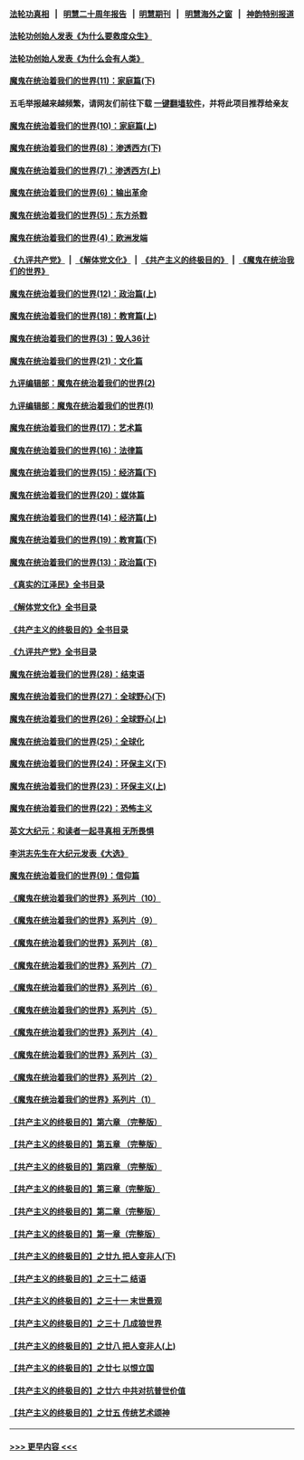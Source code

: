 #### [法轮功真相](https://github.com/gfw-breaker/truth/blob/master/README.md?t=0) &nbsp;&nbsp;|&nbsp;&nbsp; [明慧二十周年报告](https://github.com/gfw-breaker/mh-reports/blob/master/README.md?t=0) &nbsp;&nbsp;|&nbsp;&nbsp;[明慧期刊](https://github.com/gfw-breaker/mh-qikan) &nbsp;&nbsp;|&nbsp;&nbsp; [明慧海外之窗](https://github.com/gfw-breaker/mh-news/blob/master/README.md?t=0) &nbsp;&nbsp;|&nbsp;&nbsp; [神韵特别报道](https://github.com/gfw-breaker/mh-news/blob/master/shenyun.md?t=0)
#### [法轮功创始人发表《为什么要救度众生》](../pages/nsc422/n13975246.md?t=05101243) 
#### [法轮功创始人发表《为什么会有人类》](../pages/nsc422/n13912117.md?t=05101243) 
#### [魔鬼在统治着我们的世界(11)：家庭篇(下)](../pages/nsc422/n10440961.md?t=05101243) 
#### 五毛举报越来越频繁，请网友们前往下载 [一键翻墙软件](https://github.com/gfw-breaker/ssr-accounts)，并将此项目推荐给亲友
#### [魔鬼在统治着我们的世界(10)：家庭篇(上)](../pages/nsc422/n10435448.md?t=05101243) 
#### [魔鬼在统治着我们的世界(8)：渗透西方(下)](../pages/nsc422/n10429603.md?t=05101243) 
#### [魔鬼在统治着我们的世界(7)：渗透西方(上)](../pages/nsc422/n10426013.md?t=05101243) 
#### [魔鬼在统治着我们的世界(6)：输出革命](../pages/nsc422/n10421536.md?t=05101243) 
#### [魔鬼在统治着我们的世界(5)：东方杀戮](../pages/nsc422/n10417707.md?t=05101243) 
#### [魔鬼在统治着我们的世界(4)：欧洲发端](../pages/nsc422/n10414890.md?t=05101243) 
#### [《九评共产党》](https://github.com/begood0513/9ping.md/blob/master/README.md) &nbsp;|&nbsp; [《解体党文化》](../../../../jtdwh.md/blob/master/README.md)  &nbsp;|&nbsp; [《共产主义的终极目的》](../../../../gczydzjmd.md/blob/master/README.md) &nbsp;|&nbsp; [《魔鬼在统治我们的世界》](../../../../mgztzwmdsj.md/blob/master/README.md) 
#### [魔鬼在统治着我们的世界(12)：政治篇(上)](../pages/nsc422/n10444576.md?t=05101243) 
#### [魔鬼在统治着我们的世界(18)：教育篇(上)](../pages/nsc422/n10526970.md?t=05101243) 
#### [魔鬼在统治着我们的世界(3)：毁人36计](../pages/nsc422/n10411583.md?t=05101243) 
#### [魔鬼在统治着我们的世界(21)：文化篇](../pages/nsc422/n10597706.md?t=05101243) 
#### [九评编辑部：魔鬼在统治着我们的世界(2)](../pages/nsc422/n10410036.md?t=05101243) 
#### [九评编辑部：魔鬼在统治着我们的世界(1)](../pages/nsc422/n10406825.md?t=05101243) 
#### [魔鬼在统治着我们的世界(17)：艺术篇](../pages/nsc422/n10499093.md?t=05101243) 
#### [魔鬼在统治着我们的世界(16)：法律篇](../pages/nsc422/n10485969.md?t=05101243) 
#### [魔鬼在统治着我们的世界(15)：经济篇(下)](../pages/nsc422/n10469975.md?t=05101243) 
#### [魔鬼在统治着我们的世界(20)：媒体篇](../pages/nsc422/n10586579.md?t=05101243) 
#### [魔鬼在统治着我们的世界(14)：经济篇(上)](../pages/nsc422/n10457370.md?t=05101243) 
#### [魔鬼在统治着我们的世界(19)：教育篇(下)](../pages/nsc422/n10564808.md?t=05101243) 
#### [魔鬼在统治着我们的世界(13)：政治篇(下)](../pages/nsc422/n10448270.md?t=05101243) 
#### [《真实的江泽民》全书目录](../pages/nsc422/n13721399.md?t=05101243) 
#### [《解体党文化》全书目录](../pages/nsc422/n13721157.md?t=05101243) 
#### [《共产主义的终极目的》全书目录](../pages/nsc422/n13721048.md?t=05101243) 
#### [《九评共产党》全书目录](../pages/nsc422/n13708085.md?t=05101243) 
#### [魔鬼在统治着我们的世界(28)：结束语](../pages/nsc422/n10936246.md?t=05101243) 
#### [魔鬼在统治着我们的世界(27)：全球野心(下)](../pages/nsc422/n10928319.md?t=05101243) 
#### [魔鬼在统治着我们的世界(26)：全球野心(上)](../pages/nsc422/n10900318.md?t=05101243) 
#### [魔鬼在统治着我们的世界(25)：全球化](../pages/nsc422/n10788205.md?t=05101243) 
#### [魔鬼在统治着我们的世界(24)：环保主义(下)](../pages/nsc422/n10695307.md?t=05101243) 
#### [魔鬼在统治着我们的世界(23)：环保主义(上)](../pages/nsc422/n10688613.md?t=05101243) 
#### [魔鬼在统治着我们的世界(22)：恐怖主义](../pages/nsc422/n10614727.md?t=05101243) 
#### [英文大纪元：和读者一起寻真相 无所畏惧](../pages/nsc422/n12542027.md?t=05101243) 
#### [李洪志先生在大纪元发表《大选》](../pages/nsc422/n12534746.md?t=05101243) 
#### [魔鬼在统治着我们的世界(9)：信仰篇](../pages/nsc422/n10432159.md?t=05101243) 
#### [《魔鬼在统治着我们的世界》系列片（10）](../pages/nsc422/n12292670.md?t=05101243) 
#### [《魔鬼在统治着我们的世界》系列片（9）](../pages/nsc422/n12290859.md?t=05101243) 
#### [《魔鬼在统治着我们的世界》系列片（8）](../pages/nsc422/n12287445.md?t=05101243) 
#### [《魔鬼在统治着我们的世界》系列片（7）](../pages/nsc422/n12283425.md?t=05101243) 
#### [《魔鬼在统治着我们的世界》系列片（6）](../pages/nsc422/n12282314.md?t=05101243) 
#### [《魔鬼在统治着我们的世界》系列片（5）](../pages/nsc422/n12281419.md?t=05101243) 
#### [《魔鬼在统治着我们的世界》系列片（4）](../pages/nsc422/n12274024.md?t=05101243) 
#### [《魔鬼在统治着我们的世界》系列片（3）](../pages/nsc422/n12271322.md?t=05101243) 
#### [《魔鬼在统治着我们的世界》系列片（2）](../pages/nsc422/n12269049.md?t=05101243) 
#### [《魔鬼在统治着我们的世界》系列片（1）](../pages/nsc422/n12267575.md?t=05101243) 
#### [【共产主义的终极目的】第六章 （完整版）](../pages/nsc422/n11428913.md?t=05101243) 
#### [【共产主义的终极目的】第五章 （完整版）](../pages/nsc422/n11428912.md?t=05101243) 
#### [【共产主义的终极目的】第四章 （完整版）](../pages/nsc422/n11428907.md?t=05101243) 
#### [【共产主义的终极目的】第三章（完整版）](../pages/nsc422/n11428848.md?t=05101243) 
#### [【共产主义的终极目的】第二章（完整版）](../pages/nsc422/n11428831.md?t=05101243) 
#### [【共产主义的终极目的】第一章（完整版）](../pages/nsc422/n11417651.md?t=05101243) 
#### [【共产主义的终极目的】之廿九 把人变非人(下)](../pages/nsc422/n11344140.md?t=05101243) 
#### [【共产主义的终极目的】之三十二 结语](../pages/nsc422/n11360535.md?t=05101243) 
#### [【共产主义的终极目的】之三十一 末世景观](../pages/nsc422/n11351129.md?t=05101243) 
#### [【共产主义的终极目的】之三十 几成狼世界](../pages/nsc422/n11348280.md?t=05101243) 
#### [【共产主义的终极目的】之廿八 把人变非人(上)](../pages/nsc422/n11340492.md?t=05101243) 
#### [【共产主义的终极目的】之廿七 以恨立国](../pages/nsc422/n11336944.md?t=05101243) 
#### [【共产主义的终极目的】之廿六 中共对抗普世价值](../pages/nsc422/n11324785.md?t=05101243) 
#### [【共产主义的终极目的】之廿五 传统艺术颂神](../pages/nsc422/n11296396.md?t=05101243) 

----
#### [ >>> 更早内容 <<< ](../indexes/nsc422-earlier.md)
